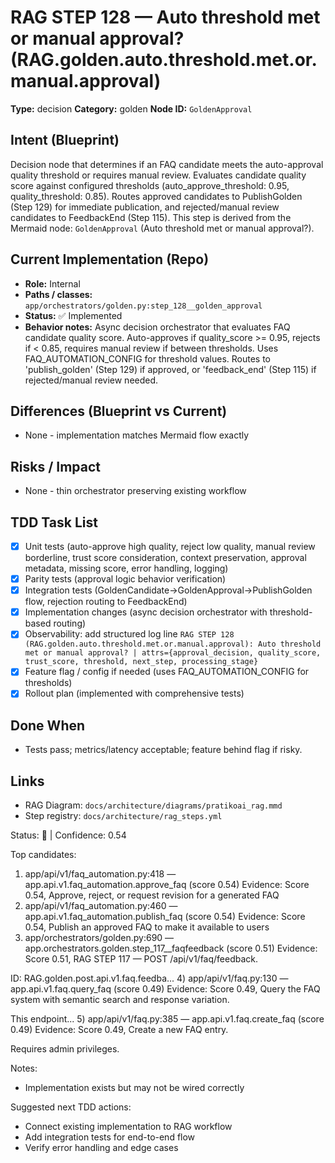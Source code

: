 # RAG STEP 128 — Auto threshold met or manual approval? (RAG.golden.auto.threshold.met.or.manual.approval)

**Type:** decision
**Category:** golden
**Node ID:** `GoldenApproval`

## Intent (Blueprint)
Decision node that determines if an FAQ candidate meets the auto-approval quality threshold or requires manual review. Evaluates candidate quality score against configured thresholds (auto_approve_threshold: 0.95, quality_threshold: 0.85). Routes approved candidates to PublishGolden (Step 129) for immediate publication, and rejected/manual review candidates to FeedbackEnd (Step 115). This step is derived from the Mermaid node: `GoldenApproval` (Auto threshold met or manual approval?).

## Current Implementation (Repo)
- **Role:** Internal
- **Paths / classes:** `app/orchestrators/golden.py:step_128__golden_approval`
- **Status:** ✅ Implemented
- **Behavior notes:** Async decision orchestrator that evaluates FAQ candidate quality score. Auto-approves if quality_score >= 0.95, rejects if < 0.85, requires manual review if between thresholds. Uses FAQ_AUTOMATION_CONFIG for threshold values. Routes to 'publish_golden' (Step 129) if approved, or 'feedback_end' (Step 115) if rejected/manual review needed.

## Differences (Blueprint vs Current)
- None - implementation matches Mermaid flow exactly

## Risks / Impact
- None - thin orchestrator preserving existing workflow

## TDD Task List
- [x] Unit tests (auto-approve high quality, reject low quality, manual review borderline, trust score consideration, context preservation, approval metadata, missing score, error handling, logging)
- [x] Parity tests (approval logic behavior verification)
- [x] Integration tests (GoldenCandidate→GoldenApproval→PublishGolden flow, rejection routing to FeedbackEnd)
- [x] Implementation changes (async decision orchestrator with threshold-based routing)
- [x] Observability: add structured log line
  `RAG STEP 128 (RAG.golden.auto.threshold.met.or.manual.approval): Auto threshold met or manual approval? | attrs={approval_decision, quality_score, trust_score, threshold, next_step, processing_stage}`
- [x] Feature flag / config if needed (uses FAQ_AUTOMATION_CONFIG for thresholds)
- [x] Rollout plan (implemented with comprehensive tests)

## Done When
- Tests pass; metrics/latency acceptable; feature behind flag if risky.

## Links
- RAG Diagram: `docs/architecture/diagrams/pratikoai_rag.mmd`
- Step registry: `docs/architecture/rag_steps.yml`


<!-- AUTO-AUDIT:BEGIN -->
Status: 🔌  |  Confidence: 0.54

Top candidates:
1) app/api/v1/faq_automation.py:418 — app.api.v1.faq_automation.approve_faq (score 0.54)
   Evidence: Score 0.54, Approve, reject, or request revision for a generated FAQ
2) app/api/v1/faq_automation.py:460 — app.api.v1.faq_automation.publish_faq (score 0.54)
   Evidence: Score 0.54, Publish an approved FAQ to make it available to users
3) app/orchestrators/golden.py:690 — app.orchestrators.golden.step_117__faqfeedback (score 0.51)
   Evidence: Score 0.51, RAG STEP 117 — POST /api/v1/faq/feedback.

ID: RAG.golden.post.api.v1.faq.feedba...
4) app/api/v1/faq.py:130 — app.api.v1.faq.query_faq (score 0.49)
   Evidence: Score 0.49, Query the FAQ system with semantic search and response variation.

This endpoint...
5) app/api/v1/faq.py:385 — app.api.v1.faq.create_faq (score 0.49)
   Evidence: Score 0.49, Create a new FAQ entry.

Requires admin privileges.

Notes:
- Implementation exists but may not be wired correctly

Suggested next TDD actions:
- Connect existing implementation to RAG workflow
- Add integration tests for end-to-end flow
- Verify error handling and edge cases
<!-- AUTO-AUDIT:END -->